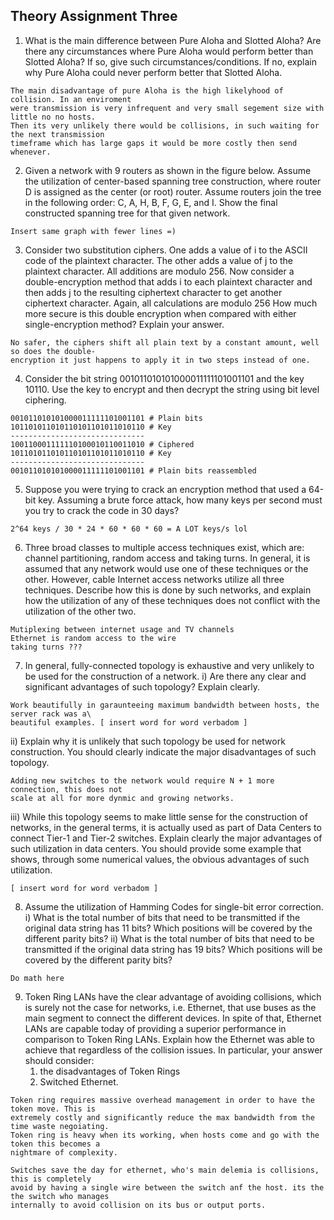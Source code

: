 ## Theory Assignment Three

1) What is the main difference between Pure Aloha and Slotted Aloha? Are there any
circumstances where Pure Aloha would perform better than Slotted Aloha? If so, give
such circumstances/conditions. If no, explain why Pure Aloha could never perform better
that Slotted Aloha.

```
The main disadvantage of pure Aloha is the high likelyhood of collision. In an enviroment
were transmission is very infrequent and very small segement size with little no no hosts.
Then its very unlikely there would be collisions, in such waiting for the next transmission
timeframe which has large gaps it would be more costly then send whenever.
```

2) Given a network with 9 routers as shown in the figure below. Assume the utilization of
center-based spanning tree construction, where router D is assigned as the center (or
root) router. Assume routers join the tree in the following order: C, A, H, B, F, G, E, and
I. Show the final constructed spanning tree for that given network.

```
Insert same graph with fewer lines =)
```

3) Consider two substitution ciphers. One adds a value of i to the ASCII code of the
plaintext character. The other adds a value of j to the plaintext character. All additions
are modulo 256. Now consider a double-encryption method that adds i to each plaintext
character and then adds j to the resulting ciphertext character to get another ciphertext
character. Again, all calculations are modulo 256 How much more secure is this double
encryption when compared with either single-encryption method? Explain your answer.

```
No safer, the ciphers shift all plain text by a constant amount, well so does the double-
encryption it just happens to apply it in two steps instead of one.
```

4) Consider the bit string 001011010101000011111101001101 and the key 10110. Use the
key to encrypt and then decrypt the string using bit level ciphering.

```
001011010101000011111101001101 # Plain bits
101101011010110101101011010110 # Key
------------------------------
100110001111110100010110011010 # Ciphered
101101011010110101101011010110 # Key
------------------------------
001011010101000011111101001101 # Plain bits reassembled
```

5) Suppose you were trying to crack an encryption method that used a 64-bit key. Assuming
a brute force attack, how many keys per second must you try to crack the code in 30
days?

```
2^64 keys / 30 * 24 * 60 * 60 * 60 = A LOT keys/s lol
```

6) Three broad classes to multiple access techniques exist, which are: channel partitioning,
random access and taking turns. In general, it is assumed that any network would use one
of these techniques or the other. However, cable Internet access networks utilize all three
techniques. Describe how this is done by such networks, and explain how the utilization
of any of these techniques does not conflict with the utilization of the other two.

```
Mutiplexing between internet usage and TV channels
Ethernet is random access to the wire
taking turns ???
```

7) In general, fully-connected topology is exhaustive and very unlikely to be used for the
construction of a network.
   i) Are there any clear and significant advantages of such topology? Explain clearly.

```
Work beautifully in garaunteeing maximum bandwidth between hosts, the server rack was a\
beautiful examples. [ insert word for word verbadom ]
```
   
   ii) Explain why it is unlikely that such topology be used for network construction.
You should clearly indicate the major disadvantages of such topology.

```
Adding new switches to the network would require N + 1 more connection, this does not
scale at all for more dynmic and growing networks.
```

   iii) While this topology seems to make little sense for the construction of networks, in
the general terms, it is actually used as part of Data Centers to connect Tier-1 and
Tier-2 switches. Explain clearly the major advantages of such utilization in data
centers. You should provide some example that shows, through some numerical
values, the obvious advantages of such utilization.

```
[ insert word for word verbadom ]
```

8) Assume the utilization of Hamming Codes for single-bit error correction.
   i) What is the total number of bits that need to be transmitted if the original data
string has 11 bits? Which positions will be covered by the different parity bits?
   ii) What is the total number of bits that need to be transmitted if the original data
string has 19 bits? Which positions will be covered by the different parity bits?

```
Do math here
```

9) Token Ring LANs have the clear advantage of avoiding collisions, which is surely not
the case for networks, i.e. Ethernet, that use buses as the main segment to connect the
different devices. In spite of that, Ethernet LANs are capable today of providing a
superior performance in comparison to Token Ring LANs. Explain how the Ethernet was
able to achieve that regardless of the collision issues. In particular, your answer should
consider: 
   1) the disadvantages of Token Rings
   2) Switched Ethernet.
   
```
Token ring requires massive overhead management in order to have the token move. This is
extremely costly and significantly reduce the max bandwidth from the time waste negoiating.
Token ring is heavy when its working, when hosts come and go with the token this becomes a
nightmare of complexity.

Switches save the day for ethernet, who's main delemia is collisions, this is completely
avoid by having a single wire between the switch anf the host. its the the switch who manages
internally to avoid collision on its bus or output ports.
```
